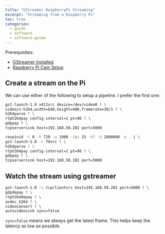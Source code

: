 ```yaml
---
title: "GStreamer RaspberryPi Streaming"
excerpt: "Streaming from a Raspberry Pi"
toc: true
categories:
  - guide
  - software
  - software-guide
---
```


Prerequisites:
* [GStreamer installed](https://hoani.net/posts/guides/2021-10-21-gstreamerSetup/)
* [Raspberry Pi Cam Setup](https://hoani.net/posts/guides/2021-09-09-raspberryPiCamera/)

## Create a stream on the Pi

We can use either of the following to setup a pipeline. I prefer the first one:

```sh
gst-launch-1.0 v4l2src device=/dev/video0 ! \
video/x-h264,width=640,height=480,framerate=30/1 ! \
h264parse ! \
rtph264pay config-interval=1 pt=96 ! \
gdppay ! \
tcpserversink host=192.168.50.202 port=5000
```

```sh
raspivid -t 0 -h 720 -w 1080 -fps 25 -hf -b 2000000 -o - | \
gst-launch-1.0 -v fdsrc ! \
h264parse ! \
rtph264pay config-interval=1 pt=96 ! \
gdppay ! \
tcpserversink host=192.168.50.202 port=5000
```

## Watch the stream using gstreamer

```sh
gst-launch-1.0 -v tcpclientsrc host=192.168.50.202 port=5000 ! \
gdpdepay ! \
rtph264depay ! \
avdec_h264 ! \
videoconvert ! \
autovideosink sync=false
```

`sync=false` means we always get the latest frame. This helps keep the latency as low as possible.

